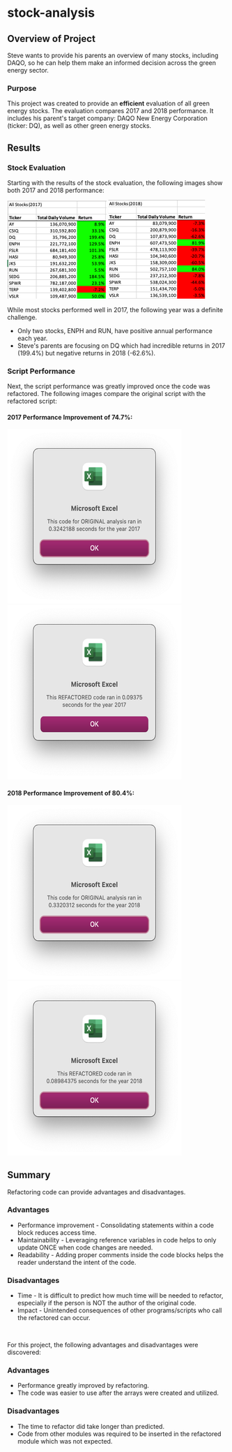 # stock-analysis

## Overview of Project
Steve wants to provide his parents an overview of many stocks, including DAQO, so he can help them make an informed decision across the green energy sector.

### Purpose
This project was created to provide an **efficient** evaluation of all green energy stocks. The evaluation compares 2017 and 2018 performance. It includes his parent's target company: DAQO New Energy Corporation (ticker: DQ), as well as other green energy stocks.

## Results
### Stock Evaluation
Starting with the results of the stock evaluation, the following images show both 2017 and 2018 performance:

![VBA_Challenge_2017_Stock_Results.png](Resources/VBA_Challenge_2017_Stock_Results.png)     ![VBA_Challenge_2018_Stock_Results.png](Resources/VBA_Challenge_2018_Stock_Results.png)

While most stocks performed well in 2017, the following year was a definite challenge. 
* Only two stocks, ENPH and RUN, have positive annual performance each year. 
* Steve's parents are focusing on DQ which had incredible returns in 2017 (199.4%) but negative returns in 2018 (-62.6%).

### Script Performance
Next, the script performance was greatly improved once the code was refactored. The following images compare the original script with the refactored script:
#### 2017 Performance Improvement of 74.7%:
<img  src="Resources/Original_2017.png" width="400" height="400"/> <img src="Resources/VBA_Challenge_2017.png" width="400" height="400"/> 
#### 2018 Performance Improvement of 80.4%:
<img  src="Resources/Original_2018.png" width="400" height="400"/> <img src="Resources/VBA_Challenge_2018.png" width="400" height="400"/> 

## Summary
Refactoring code can provide advantages and disadvantages.
### Advantages
* Performance improvement - Consolidating statements within a code block reduces access time.
* Maintainability - Leveraging reference variables in code helps to only update ONCE when code changes are needed.
* Readability - Adding proper comments inside the code blocks helps the reader understand the intent of the code.

### Disadvantages
* Time - It is difficult to predict how much time will be needed to refactor, especially if the person is NOT the author of the original code.
* Impact - Unintended consequences of other programs/scripts who call the refactored can occur.
<br />

For this project, the following advantages and disadvantages were discovered:
### Advantages
* Performance greatly improved by refactoring.
* The code was easier to  use after the arrays were created and utilized.

### Disadvantages
* The time to refactor did take longer than predicted. 
* Code from other modules was required to be inserted in the refactored module which was not expected.
